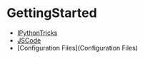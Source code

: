 # GettingStarted

* [IPythonTricks](IPythonTricks)
* [JSCode](JSCode)
* [Configuration Files](Configuration Files)
